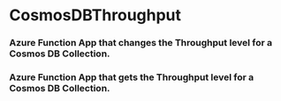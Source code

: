 # CosmosDBThroughput

### Azure Function App that changes the Throughput level for a Cosmos DB Collection.

### Azure Function App that gets the Throughput level for a Cosmos DB Collection.









